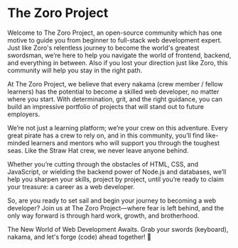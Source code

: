 # The Zoro Project
Welcome to The Zoro Project, an open-source community which has one motive to guide you from beginner to full-stack web development expert. Just like Zoro's relentless journey to become the world's greatest swordsman, we’re here to help you navigate the world of frontend, backend, and everything in between. Also if you lost your direction just like Zoro, this community will help you stay in the right path.

At The Zoro Project, we believe that every nakama (crew member / fellow learners) has the potential to become a skilled web developer, no matter where you start. With determination, grit, and the right guidance, you can build an impressive portfolio of projects that will stand out to future employers.

We’re not just a learning platform; we’re your crew on this adventure. Every great pirate has a crew to rely on, and in this community, you’ll find like-minded learners and mentors who will support you through the toughest seas. Like the Straw Hat crew, we never leave anyone behind.

Whether you’re cutting through the obstacles of HTML, CSS, and JavaScript, or wielding the backend power of Node.js and databases, we’ll help you sharpen your skills, project by project, until you’re ready to claim your treasure: a career as a web developer.

So, are you ready to set sail and begin your journey to becoming a web developer? Join us at The Zoro Project—where fear is left behind, and the only way forward is through hard work, growth, and brotherhood.

The New World of Web Development Awaits. Grab your swords (keyboard), nakama, and let's forge (code) ahead together! 🌊
